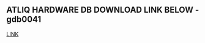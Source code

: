 
## ATLIQ HARDWARE DB DOWNLOAD LINK BELOW - gdb0041


[LINK](https://drive.google.com/file/d/1reQwB2z63mClHzTiwJIudW39128rok37/view?usp=sharing)
